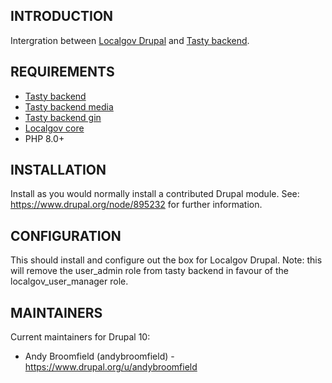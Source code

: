 ## INTRODUCTION

Intergration between [Localgov Drupal](https://localgovdrupal.org) and [Tasty backend](https://drupal.org/project/tasty_backend).

## REQUIREMENTS

- [Tasty backend](https://drupal.org/project/tasty_backend)
- [Tasty backend media](https://drupal.org/project/tasty_backend_media)
- [Tasty backend gin](https://drupal.org/project/tasty_backend_gin)
- [Localgov core](https://github.com/localgovdrupal/localgov_core)
- PHP 8.0+

## INSTALLATION

Install as you would normally install a contributed Drupal module.
See: https://www.drupal.org/node/895232 for further information.

## CONFIGURATION

This should install and configure out the box for Localgov Drupal.
Note: this will remove the user_admin role from tasty backend in favour of the localgov_user_manager role.

## MAINTAINERS

Current maintainers for Drupal 10:

- Andy Broomfield (andybroomfield) - https://www.drupal.org/u/andybroomfield

